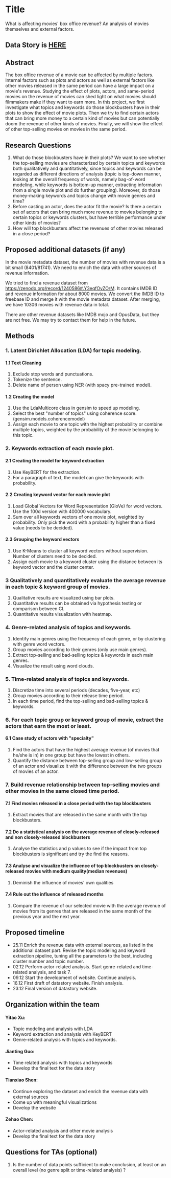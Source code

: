 # Title

What is affecting movies' box office revenue? An analysis of movies themselves and external factors.

## Data Story is [HERE](https://epfl-ada.github.io/ada-2022-project-superplainteamname2022/)

## Abstract

The box office revenue of a movie can be affected by multiple factors. Internal factors such as plots and actors as well as external factors like other movies released in the same period can have a large impact on a movie's revenue. Studying the effect of plots, actors, and same-period movies on the revenue of movies can shed light on what movies should filmmakers make if they want to earn more. In this project, we first investigate what topics and keywords do those blockbusters have in their plots to show the effect of movie plots. Then we try to find certain actors that can bring more money to a certain kind of movies but can potentially doom the revenue of other kinds of movies. Finally, we will show the effect of other top-selling movies on movies in the same period.

## Research Questions

1. What do those blockbusters have in their plots?
We want to see whether the top-selling movies are characterized by certain topics and keywords both qualitatively and quantitatively, since topics and keywords can be regarded as different directions of analysis (topic is top-down manner, looking at the overall frequency of words, namely bag-of-word modeling, while keywords is bottom-up manner, extracting information from a single movie plot and do further grouping). Moreover, do those money-making keywords and topics change with movie genres and time?
2. Before casting an actor, does the actor fit the movie?
Is there a certain set of actors that can bring much more revenue to movies belonging to certain topics or keywords clusters, but have terrible performance under other kinds of movies?
3. How will top blockbusters affect the revenues of other movies released in a close period?

## Proposed additional datasets (if any)

In the movie metadata dataset, the number of movies with revenue data is a bit small (8401/81741). We need to enrich the data with other sources of revenue information.

We tried to find a revenue dataset from <https://zenodo.org/record/1240586#.Y3eqfOyZOrM>. It contains IMDB ID and revenue information for about 8000 movies. We convert the IMDB ID to freebase ID and merge it with the movie metadata dataset. After merging, we have 10306 movies with revenue data in total.

There are other revenue datasets like IMDB mojo and OpusData, but they are not free. We may try to contact them for help in the future.

## Methods

### 1. Latent Dirichlet Allocation (LDA) for topic modeling.

#### 1.1 Text Cleaning

1. Exclude stop words and punctuations. 
2. Tokenize the sentence. 
3. Delete name of person using NER (with spacy pre-trained model).

#### 1.2 Creating the model

1. Use the LdaMulticore class in gensim to speed up modeling.
2. Select the best "number of topics" using coherence score. (gensim.models.coherencemodel)
3. Assign each movie to one topic with the highest probability or combine multiple topics, weighted by the probability of the movie belonging to this topic. 

### 2. Keywords extraction of each movie plot.

#### 2.1 Creating the model for keyword extraction

1. Use KeyBERT for the extraction.
2. For a paragraph of text, the model can give the keywords with probability. 

#### 2.2 Creating keyword vector for each movie plot

1. Load Global Vectors for Word Representation (GloVe) for word vectors. Use the 100d version with 400000 vocabulary. 
2. Sum over all keywords vectors of one movie plot, weighted by probability. Only pick the word with a probability higher than a fixed value (needs to be decided).

#### 2.3 Grouping the keyword vectors

1. Use K-Means to cluster all keyword vectors without supervision. Number of clusters need to be decided.
2. Assign each movie to a keyword cluster using the distance between its keyword vector and the cluster center.

### 3 Qualitatively and quantitatively evaluate the average revenue in each topic & keyword group of movies. 

1. Qualitative results are visualized using bar plots. 
2. Quantitative results can be obtained via hypothesis testing or comparison between CI.
3. Quantitative results visualization with heatmap.

### 4. Genre-related analysis of topics and keywords.

1. Identify main genres using the frequency of each genre, or by clustering with genre word vectors.
2. Group movies according to their genres (only use main genres).
3. Extract top-selling and bad-selling topics & keywords in each main genres. 
4. Visualize the result using word clouds. 

### 5. Time-related analysis of topics and keywords.

1. Discretize time into several periods (decades, five-year, etc)
2. Group movies according to their release time period.
3. In each time period, find the top-selling and bad-selling topics & keywords.

### 6. For each topic group or keyword group of movie, extract the actors that earn the most or least.

#### 6.1 Case study of actors with "specialty"

1. Find the actors that have the highest average revenue (of movies that he/she is in) in one group but have the lowest in others. 
2. Quantify the distance between top-selling group and low-selling group of an actor and visualize it with the difference between the two groups of movies of an actor.

### 7. Build revenue relationship between top-selling movies and other movies in the same closed time period.

#### 7.1 Find movies released in a close period with the top blockbusters
1. Extract movies that are released in the same month with the top blockbusters.

#### 7.2 Do a statistical analysis on the average revenue of closely-released and non closely-released blockbusters
1. Analyse the statistics and p values to see if the impact from top blockbusters is significant and try the find the reasons.

#### 7.3 Analyse and visualize the influence of top blockbusters on closely-released movies with medium quality(median revenues)
1. Deminish the influence of movies' own qualities

#### 7.4 Rule out the influence of released months
1. Compare the revenue of our selected movie with the average revenue of movies from its genres that are released in the same month of the previous year and the next year. 



## Proposed timeline

- 25.11 Enrich the revenue data with external sources, as listed in the additional dataset part. Revise the topic modeling and keyword extraction pipeline, tuning all the parameters to the best, including cluster number and topic number. 
- 02.12 Perform actor-related analysis. Start genre-related and time-related analysis, and task 7.
- 09.12 Start the development of website. Continue analysis.
- 16.12 First draft of datastory website. Finish analysis. 
- 23.12 Final version of datastory website. 

## Organization within the team

#### Yitao Xu: 

- Topic modeling and analysis with LDA
- Keyword extraction and analysis with KeyBERT
- Genre-related analysis with topics and keywords.

#### Jianting Guo:

- Time related analysis with topics and keywords
- Develop the final text for the data story

#### Tianxiao Shen:

- Continue exploring the dataset and enrich the revenue data with external sources
- Come up with meaningful visualizations
- Develop the website

#### Zehao Chen:

- Actor-related analysis and other movie analysis
- Develop the final text for the data story

## Questions for TAs (optional)
1. Is the number of data points sufficient to make conclusion, at least on an overall level (no genre split or time-related analysis) ?
